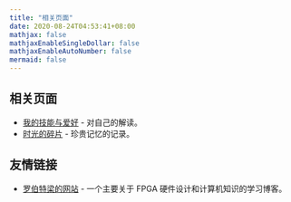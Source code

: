 ```yaml
---
title: "相关页面"
date: 2020-08-24T04:53:41+08:00
mathjax: false
mathjaxEnableSingleDollar: false
mathjaxEnableAutoNumber: false
mermaid: false
---
```


## 相关页面

- [我的技能与爱好](https://blog.ericzhuochen.com/abilities/) - 对自己的解读。
- [时光的碎片](https://zyxir.github.io/memories/) - 珍贵记忆的记录。

## 友情链接

- [罗伯特梁的网站](https://www.robertliang.club/) - 一个主要关于 FPGA 硬件设计和计算机知识的学习博客。